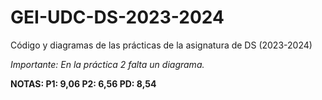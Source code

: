 # GEI-UDC-DS-2023-2024
Código y diagramas de las prácticas de la asignatura de DS (2023-2024)

*Importante: En la práctica 2 falta un diagrama.*

**NOTAS:   P1: 9,06  P2: 6,56  PD: 8,54**
